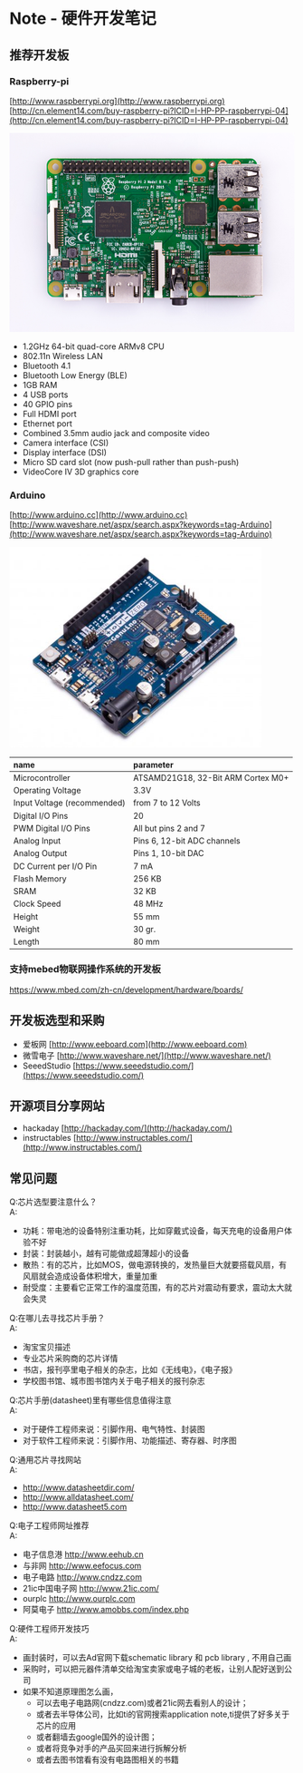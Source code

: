 # Note - 硬件开发笔记

## 推荐开发板
	
### Raspberry-pi

[http://www.raspberrypi.org](http://www.raspberrypi.org)   
[http://cn.element14.com/buy-raspberry-pi?ICID=I-HP-PP-raspberrypi-04](http://cn.element14.com/buy-raspberry-pi?ICID=I-HP-PP-raspberrypi-04)   

![Raspberry-pi 3B](resource/images/note-raspberrypi3b.jpg)

* 1.2GHz 64-bit quad-core ARMv8 CPU
* 802.11n Wireless LAN
* Bluetooth 4.1
* Bluetooth Low Energy (BLE)
* 1GB RAM
* 4 USB ports
* 40 GPIO pins
* Full HDMI port
* Ethernet port
* Combined 3.5mm audio jack and composite video
* Camera interface (CSI)
* Display interface (DSI)
* Micro SD card slot (now push-pull rather than push-push)
* VideoCore IV 3D graphics core

### Arduino 
[http://www.arduino.cc](http://www.arduino.cc)   
[http://www.waveshare.net/aspx/search.aspx?keywords=tag-Arduino](http://www.waveshare.net/aspx/search.aspx?keywords=tag-Arduino)   

![arduino zero](resource/images/note-arduino-zero.jpg)

|name|parameter|
|:---|:---|
|Microcontroller|ATSAMD21G18, 32-Bit ARM Cortex M0+|
|Operating Voltage|3.3V|
|Input Voltage (recommended)|from 7 to 12 Volts|
|Digital I/O Pins|20|
|PWM Digital I/O Pins|All but pins 2 and 7|
|Analog Input|Pins 6, 12-bit ADC channels|
|Analog Output|Pins	1, 10-bit DAC|
|DC Current per I/O Pin|7 mA|
|Flash Memory|256 KB|
|SRAM|32 KB|
|Clock Speed|48 MHz|
|Height|55 mm|
|Weight|30 gr.|
|Length|80 mm|

### 支持mebed物联网操作系统的开发板
https://www.mbed.com/zh-cn/development/hardware/boards/   
	
## 开发板选型和采购

* 爱板网 [http://www.eeboard.com](http://www.eeboard.com)
* 微雪电子 [http://www.waveshare.net/](http://www.waveshare.net/)		
* SeeedStudio [https://www.seeedstudio.com/](https://www.seeedstudio.com/)

## 开源项目分享网站
* hackaday [http://hackaday.com/](http://hackaday.com/)
* instructables [http://www.instructables.com/](http://www.instructables.com/)

## 常见问题

Q:芯片选型要注意什么？  
A:
* 功耗：带电池的设备特别注重功耗，比如穿戴式设备，每天充电的设备用户体验不好
* 封装：封装越小，越有可能做成超薄超小的设备
* 散热：有的芯片，比如MOS，做电源转换的，发热量巨大就要搭载风扇，有风扇就会造成设备体积增大，重量加重
* 耐受度：主要看它正常工作的温度范围，有的芯片对震动有要求，震动太大就会失灵 

Q:在哪儿去寻找芯片手册？   
A:
* 淘宝宝贝描述
* 专业芯片采购商的芯片详情
* 书店，报刊亭里电子相关的杂志，比如《无线电》，《电子报》
* 学校图书馆、城市图书馆内关于电子相关的报刊杂志

Q:芯片手册(datasheet)里有哪些信息值得注意     
A:
* 对于硬件工程师来说：引脚作用、电气特性、封装图
* 对于软件工程师来说：引脚作用、功能描述、寄存器、时序图
	
Q:通用芯片寻找网站   
A:
* http://www.datasheetdir.com/
* http://www.alldatasheet.com/
* http://www.datasheet5.com
	
Q:电子工程师网址推荐  
A:
* 电子信息港 http://www.eehub.cn
* 与非网 http://www.eefocus.com
* 电子电路 http://www.cndzz.com
* 21ic中国电子网 http://www.21ic.com/
* ourplc http://www.ourplc.com
* 阿莫电子 http://www.amobbs.com/index.php
	
Q:硬件工程师开发技巧  
A:
* 画封装时，可以去Ad官网下载schematic library 和 pcb library , 不用自己画
* 采购时，可以把元器件清单交给淘宝卖家或电子城的老板，让别人配好送到公司
* 如果不知道原理图怎么画，
	* 可以去电子电路网(cndzz.com)或者21ic网去看别人的设计；
	* 或者去半导体公司，比如ti的官网搜索application note,ti提供了好多关于芯片的应用
	* 或者翻墙去google国外的设计图；
	* 或者将竞争对手的产品买回来进行拆解分析
	* 或者去图书馆看有没有电路图相关的书籍